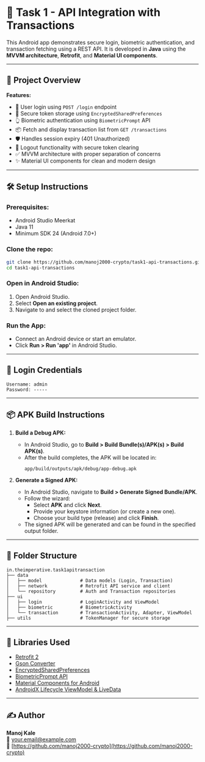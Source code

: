 # 🧾 Task 1 - API Integration with Transactions

This Android app demonstrates secure login, biometric authentication, and transaction fetching using a REST API. It is developed in **Java** using the **MVVM architecture**, **Retrofit**, and **Material UI components**.

---

## 🚀 Project Overview

**Features:**

- 🔐 User login using `POST /login` endpoint  
- 🔑 Secure token storage using `EncryptedSharedPreferences`  
- 👆 Biometric authentication using `BiometricPrompt` API  
- 📦 Fetch and display transaction list from `GET /transactions`  
- 🛡️ Handles session expiry (401 Unauthorized)  
- 📲 Logout functionality with secure token clearing  
- ✅ MVVM architecture with proper separation of concerns  
- ✨ Material UI components for clean and modern design  

---

## 🛠️ Setup Instructions

### Prerequisites:
- Android Studio Meerkat  
- Java 11  
- Minimum SDK 24 (Android 7.0+)

### Clone the repo:
```bash
git clone https://github.com/manoj2000-crypto/task1-api-transactions.git
cd task1-api-transactions
```

### Open in Android Studio:
1. Open Android Studio.
2. Select **Open an existing project**.
3. Navigate to and select the cloned project folder.

### Run the App:
- Connect an Android device or start an emulator.
- Click **Run > Run 'app'** in Android Studio.

---

## 🧪 Login Credentials

```
Username: admin
Password: -----
```

---

## 📦 APK Build Instructions

1. **Build a Debug APK:**
   - In Android Studio, go to **Build > Build Bundle(s)/APK(s) > Build APK(s)**.
   - After the build completes, the APK will be located in:
     ```
     app/build/outputs/apk/debug/app-debug.apk
     ```

2. **Generate a Signed APK:**
   - In Android Studio, navigate to **Build > Generate Signed Bundle/APK**.
   - Follow the wizard:
     - Select **APK** and click **Next**.
     - Provide your keystore information (or create a new one).
     - Choose your build type (release) and click **Finish**.
   - The signed APK will be generated and can be found in the specified output folder.

---

## 📂 Folder Structure

```
in.theimperative.task1apitransaction
├── data
│   ├── model              # Data models (Login, Transaction)
│   ├── network            # Retrofit API service and client
│   └── repository         # Auth and Transaction repositories
├── ui
│   ├── login              # LoginActivity and ViewModel
│   ├── biometric          # BiometricActivity
│   └── transaction        # TransactionActivity, Adapter, ViewModel
├── utils                  # TokenManager for secure storage
```

---

## 🧠 Libraries Used

- [Retrofit 2](https://square.github.io/retrofit/)  
- [Gson Converter](https://github.com/square/retrofit/tree/master/retrofit-converters/gson)  
- [EncryptedSharedPreferences](https://developer.android.com/topic/security/data)  
- [BiometricPrompt API](https://developer.android.com/training/sign-in/biometric-auth)  
- [Material Components for Android](https://m3.material.io/)  
- [AndroidX Lifecycle ViewModel & LiveData](https://developer.android.com/topic/libraries/architecture/viewmodel)  

---

## ✍️ Author

**Manoj Kale**  
📧 [your.email@example.com](mailto:manojkale2000@gmail.com)  
🔗 [https://github.com/manoj2000-crypto](https://github.com/manoj2000-crypto)
